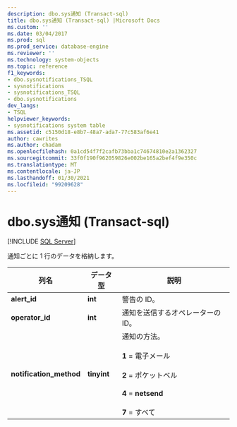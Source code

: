 ```yaml
---
description: dbo.sys通知 (Transact-sql)
title: dbo.sys通知 (Transact-sql) |Microsoft Docs
ms.custom: ''
ms.date: 03/04/2017
ms.prod: sql
ms.prod_service: database-engine
ms.reviewer: ''
ms.technology: system-objects
ms.topic: reference
f1_keywords:
- dbo.sysnotifications_TSQL
- sysnotifications
- sysnotifications_TSQL
- dbo.sysnotifications
dev_langs:
- TSQL
helpviewer_keywords:
- sysnotifications system table
ms.assetid: c5150d18-e8b7-48a7-ada7-77c583af6e41
author: cawrites
ms.author: chadam
ms.openlocfilehash: 0a1cd54f7f2cafb73bba1c74674810e2a1362327
ms.sourcegitcommit: 33f0f190f962059826e002be165a2bef4f9e350c
ms.translationtype: MT
ms.contentlocale: ja-JP
ms.lasthandoff: 01/30/2021
ms.locfileid: "99209628"
---
```

# <a name="dbosysnotifications-transact-sql"></a>dbo.sys通知 (Transact-sql)
[!INCLUDE [SQL Server](../../includes/applies-to-version/sqlserver.md)]

  通知ごとに 1 行のデータを格納します。  
  
|列名|データ型|説明|  
|-----------------|---------------|-----------------|  
|**alert_id**|**int**|警告の ID。|  
|**operator_id**|**int**|通知を送信するオペレーターの ID。|  
|**notification_method**|**tinyint**|通知の方法。<br /><br /> **1** = 電子メール<br /><br /> **2** = ポケットベル<br /><br /> **4**  = **netsend**<br /><br /> **7** = すべて|  
  
  
